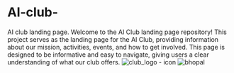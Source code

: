 # AI-club-
AI club landing page.
Welcome to the AI Club landing page repository! This project serves as the landing page for the AI Club, providing information about our mission, activities, events, and how to get involved. This page is designed to be informative and easy to navigate, giving users a clear understanding of what our club offers.
![club_logo - icon](https://github.com/user-attachments/assets/0e84d805-d91b-41c6-93b8-30e80d89a86b)
![bhopal](https://github.com/user-attachments/assets/9a29d1b7-7be4-4e31-a4d0-9488313f2f70)
